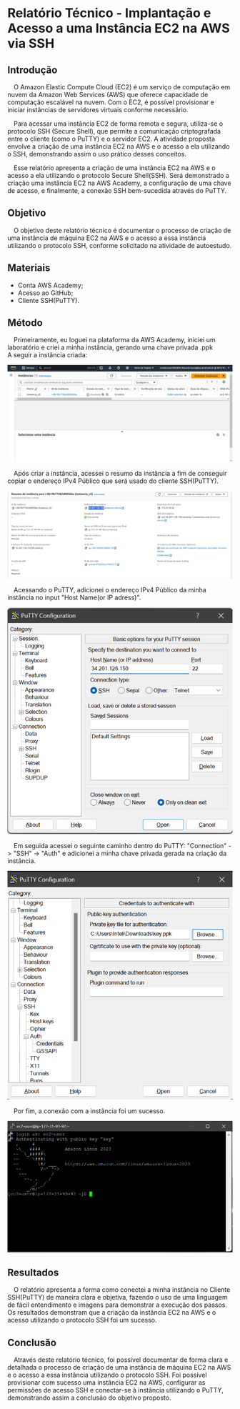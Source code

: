 # Relatório Técnico - Implantação e Acesso a uma Instância EC2 na AWS via SSH

## Introdução
&emsp;O Amazon Elastic Compute Cloud (EC2) é um serviço de computação em nuvem da Amazon Web Services (AWS) que oferece capacidade de computação escalável na nuvem. Com o EC2, é possível provisionar e iniciar instâncias de servidores virtuais conforme necessário.

&emsp;Para acessar uma instância EC2 de forma remota e segura, utiliza-se o protocolo SSH (Secure Shell), que permite a comunicação criptografada entre o cliente (como o PuTTY) e o servidor EC2. A atividade proposta envolve a criação de uma instância EC2 na AWS e o acesso a ela utilizando o SSH, demonstrando assim o uso prático desses conceitos.

&emsp;Esse relatório apresenta a criação de uma instância EC2 na AWS e o acesso a ela utilizando o protocolo Secure Shell(SSH).
Será demonstrado a criação uma instância EC2 na AWS Academy, a configuração de uma chave de acesso, e finalmente, a conexão SSH bem-sucedida através do PuTTY.

## Objetivo
&emsp;O objetivo deste relatório técnico é documentar o processo de criação de uma instância de máquina EC2 na AWS e o acesso a essa instância utilizando o protocolo SSH, conforme solicitado na atividade de autoestudo. 

## Materiais
- Conta AWS Academy;
- Acesso ao GitHub;
- Cliente SSH(PuTTY).

## Método
&emsp;Primeiramente, eu loguei na plataforma da AWS Academy, iniciei um laboratório e criei a minha instância, gerando uma chave privada .ppk
<br>A seguir a instância criada:

![Imagem da instância](images/instancia.png)

&emsp;Após criar a instância, acessei o resumo da instância a fim de conseguir copiar o endereço IPv4 Público que será usado do cliente SSH(PuTTY).

![Imagem Informações da instância](images/infos_instancia.png)

&emsp;Acessando o PuTTY, adicionei o endereço IPv4 Público da minha instância no input "Host Name(or IP adress)".

![Imagem Adicionando IP no PuTTY](images/add_ip.png)

&emsp;Em seguida acessei o seguinte caminho dentro do PuTTY: "Connection" -> "SSH" -> "Auth" e adicionei a minha chave privada gerada na criação da instância.

![Imagem Adicionando chave no PuTTY](images/add_key.png)

&emsp;Por fim, a conexão com a instância foi um sucesso.

![Imagem Terminal do PuTTY](images/putty_terminal.png)

## Resultados
&emsp;O relatório apresenta a forma como conectei a minha instância no Cliente SSH(PuTTY) de maneira clara e objetiva, fazendo o uso de uma linguagem de fácil entendimento e imagens para demonstrar a execução dos passos. Os resultados demonstram que a criação da instância EC2 na AWS e o acesso utilizando o protocolo SSH foi um sucesso.

## Conclusão
&emsp;Através deste relatório técnico, foi possível documentar de forma clara e detalhada o processo de criação de uma instância de máquina EC2 na AWS e o acesso a essa instância utilizando o protocolo SSH. Foi possível provisionar com sucesso uma instância EC2 na AWS, configurar as permissões de acesso SSH e conectar-se à instância utilizando o PuTTY, demonstrando assim a conclusão do objetivo proposto.

